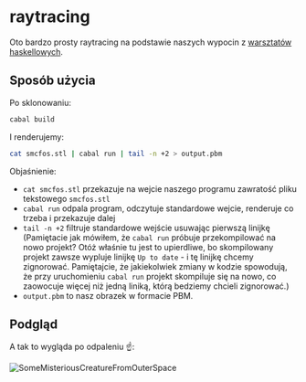 # raytracing

Oto bardzo prosty raytracing na podstawie naszych wypocin z [warsztatów haskellowych](https://gitlab.binarapps.com/-/snippets/40).

## Sposób użycia

Po sklonowaniu:

```sh
cabal build
```

I renderujemy:

```sh
cat smcfos.stl | cabal run | tail -n +2 > output.pbm
```

Objaśnienie:
* `cat smcfos.stl` przekazuje na wejcie naszego programu zawratość pliku tekstowego `smcfos.stl`
* `cabal run` odpala program, odczytuje standardowe wejcie, renderuje co trzeba i przekazuje dalej
* `tail -n +2` filtruje standardowe wejście usuwając pierwszą linijkę (Pamiętacie jak mówiłem, że `cabal run` próbuje przekompilować na nowo projekt? Otóż właśnie tu jest to upierdliwe, bo skompilowany projekt zawsze wypluje linijkę `Up to date` - i tę linijkę chcemy zignorować. Pamiętajcie, że jakiekolwiek zmiany w kodzie spowodują, że przy uruchomieniu `cabal run` projekt skompiluje się na nowo, co zaowocuje więcej niż jedną liniką, którą bedziemy chcieli zignorować.)
* `output.pbm` to nasz obrazek w formacie PBM.

## Podgląd

A tak to wygląda po odpaleniu ☝️:

![SomeMisteriousCreatureFromOuterSpace](./output.pbm)
